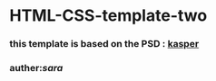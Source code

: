 # HTML-CSS-template-two

### this template is based on the PSD : [kasper](https://www.graphberry.com/item/kasper-one-page-psd-template)

### auther:**_sara_**
